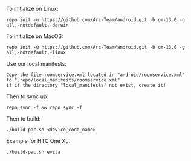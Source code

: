 To initialize on Linux:
```shell
repo init -u https://github.com/Arc-Team/android.git -b cm-13.0 -g all,-notdefault,-darwin
```
To initialize on MacOS:
```shell
repo init -u https://github.com/Arc-Team/android.git -b cm-13.0 -g all,-notdefault,-linux
```
Use our local manifests:

    Copy the file roomservice.xml located in "android/roomservice.xml"
    to ".repo/local_manifests/roomservice.xml"
    if if the directory "local_manifests" not exist, create it!

Then to sync up:
```shell
repo sync -f && repo sync -f
```
Then to build:
```shell
./build-pac.sh <device_code_name>
```
Example for HTC One XL:
```shell
./build-pac.sh evita
```